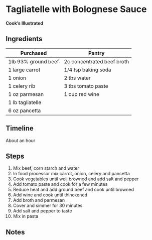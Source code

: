# Tagliatelle with Bolognese Sauce
**Cook’s Illustrated**


## Ingredients

| Purchased           | Pantry                     |
| ------------------- | -------------------------- |
| 1lb 93% ground beef | 2c concentrated beef broth |
| 1 large carrot      | 1/4 tsp baking soda        |
| 1 onion             | 2 tbs water                |
| 1 celery rib        | 3 tbs tomato paste         |
| 1 oz parmesan       | 1 cup red wine             |
| 1 lb tagliatelle    |                            |
| 6 oz pancetta       |                            |

## Timeline

About an hour



## Steps

1. Mix beef, corn starch and water
2. In food processor mix carrot, onion, celery and pancetta
3. Cook vegetables until well browned and add salt and pepper
4. Add tomato paste and cook for a few minutes
5. Reduce heat and add ground beef and cook until browned
6. Add wine and cook until thinckened
7. Add broth and parmesan
8. Cover and simmer for 30 minutes
9. Add salt and pepper to taste
10. Mix in pasta


## Notes
